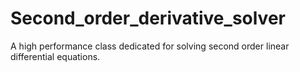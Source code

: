 # Second_order_derivative_solver

A high performance class dedicated for solving second order linear differential equations.
